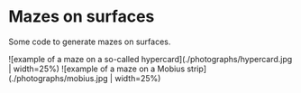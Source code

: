 # Mazes on surfaces

Some code to generate mazes on surfaces.

![example of a maze on a so-called hypercard](./photographs/hypercard.jpg | width=25%) ![example of a maze on a Mobius strip](./photographs/mobius.jpg | width=25%)

